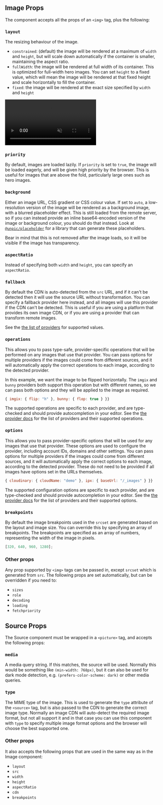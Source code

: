 ## Image Props

The component accepts all the props of an `<img>` tag, plus the following:

### `layout`

The resizing behaviour of the image.

- `constrained`: (default) the image will be rendered at a maximum of `width`
  and `height`, but will scale down automatically if the container is smaller,
  maintaining the aspect ratio.
- `fullWidth`: the image will be rendered at full width of its container. This
  is optimized for full-width hero images. You can set `height` to a fixed
  value, which will mean the image will be rendered at that fixed height and
  scale horizontally to fill the container.
- `fixed`: the image will be rendered at the exact size specified by `width` and
  `height`

<video loop muted autoplay playsinline>
  <source src="/layouts.webm" type="video/webm" />
</video>

### `priority`

By default, images are loaded lazily. If `priority` is set to `true`, the image
will be loaded eagerly, and will be given high priority by the browser. This is
useful for images that are above the fold, particularly large ones such as hero
images.

### `background`

Either an image URL, CSS gradient or CSS colour value. If set to `auto`, a
low-resolution version of the image will be rendered as a background image, with
a blurred placeholder effect. This is still loaded from the remote server, so if
you can instead provide an inline base64-encoded version of the image or
background colour, you should do that instead. Look at
[`@unpic/placeholder`](/placeholder/) for a library that can generate these
placeholders.

Bear in mind that this is not removed after the image loads, so it will be
visible if the image has transparency.

### `aspectRatio`

Instead of specifying both `width` and `height`, you can specify an
`aspectRatio`.

### `fallback`

By default the CDN is auto-detected from the `src` URL, and if it can't be
detected then it will use the source URL without transformation. You can specify
a fallback provider here instead, and all images will use this provider if the
CDN can't be detected. This is useful if you are using a platform that provides
its own image CDN, or if you are using a provider that can transform remote
images.

See the [the list of providers](/providers) for supported values.

### `operations`

This allows you to pass type-safe, provider-specific operations that will be
performed on any images that use that provider. You can pass options for
multiple providers if the images could come from different sources, and it will
automatically apply the correct operations to each image, according to the
detected provider.

In this example, we want the image to be flipped horizontally. The `imgix` and
`bunny` providers both support this operation but with different names, so we
can pass both options and they will be applied to the image as required.

```js
{ imgix: { flip: "h" }, bunny: { flop: true } }}
```

The supported operations are specific to each provider, and are type-checked and
should provide autocompletion in your editor. See the
[the provider docs](/providers) for the list of providers and their supported
operations.

### `options`

This allows you to pass provider-specific options that will be used for any
images that use that provider. These options are used to configure the provider,
including account IDs, domains and other settings. You can pass options for
multiple providers if the images could come from different sources, and it will
automatically apply the correct options to each image, according to the detected
provider. These do not need to be provided if all images have options set in the
URLs themselves.

```js
{ cloudinary: { cloudName: "demo" }, ipx: { baseUrl: "/_images" } }}
```

The supported configuration options are specific to each provider, and are
type-checked and should provide autocompletion in your editor. See the
[the provider docs](/providers) for the list of providers and their supported
options.

### `breakpoints`

By default the image breakpoints used in the `srcset` are generated based on the
layout and image size. You can override this by specifying an array of
breakpoints. The breakpoints are specified as an array of numbers, representing
the width of the image in pixels.

```js
[320, 640, 960, 1280];
```

### Other props

Any prop supported by `<img>` tags can be passed in, except `srcset` which is
generated from `src`. The following props are set automatically, but can be
overridden if you need to:

- `sizes`
- `role`
- `decoding`
- `loading`
- `fetchpriority`

## Source Props

The Source component must be wrapped in a `<picture>` tag, and accepts the
following props:

### `media`

A media query string. If this matches, the source will be used. Normally this
would be something like `(min-width: 768px)`, but it can also be used for dark
mode detection, e.g. `(prefers-color-scheme: dark)` or other media queries.

### `type`

The MIME type of the image. This is used to generate the `type` attribute of the
`<source>` tag, but is also passed to the CDN to generate the correct image
type. Normally an image CDN will auto-detect the required image format, but not
all support it and in that case you can use this component with `type` to
specify multiple image format options and the browser will choose the best
supported one.

### Other props

It also accepts the following props that are used in the same way as in the
Image component:

- `layout`
- `src`
- `width`
- `height`
- `aspectRatio`
- `cdn`
- `breakpoints`
